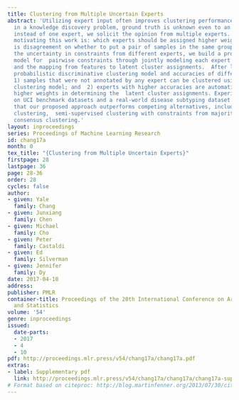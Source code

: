 ```yaml
---
title: Clustering from Multiple Uncertain Experts
abstract: 'Utilizing expert input often improves clustering performance.   However
  in a knowledge discovery problem, ground truth is unknown even to an expert.   Thus,
  instead of one expert, we solicit the opinion from multiple experts. The key question
  motivating this work is: which experts should be assigned higher weights when  there
  is disagreement on whether to put a pair of samples in the same group? To model
  the uncertainty in constraints from different experts, we build a probabilistic
  model for  pairwise constraints through jointly modeling each expert’s accuracy
  and the mapping from features to latent cluster assignments.  After learning our
  probabilistic discriminative clustering model and accuracies of different experts,
  1) samples that were not annotated by any expert can be clustered using the discriminative
  clustering model; and  2) experts with higher accuracies are automatically assigned
  higher weights in determining the  latent cluster assignments. Experimental results
  on UCI benchmark datasets and a real-world disease subtyping dataset demonstrate
  that our proposed approach outperforms competing alternatives, including semi-crowdsourced
  clustering,  semi-supervised clustering with constraints from majority voting,   and
  consensus clustering.'
layout: inproceedings
series: Proceedings of Machine Learning Research
id: chang17a
month: 0
tex_title: "{Clustering from Multiple Uncertain Experts}"
firstpage: 28
lastpage: 36
page: 28-36
order: 28
cycles: false
author:
- given: Yale
  family: Chang
- given: Junxiang
  family: Chen
- given: Michael
  family: Cho
- given: Peter
  family: Castaldi
- given: Ed
  family: Silverman
- given: Jennifer
  family: Dy
date: 2017-04-10
address: 
publisher: PMLR
container-title: Proceedings of the 20th International Conference on Artificial Intelligence
  and Statistics
volume: '54'
genre: inproceedings
issued:
  date-parts:
  - 2017
  - 4
  - 10
pdf: http://proceedings.mlr.press/v54/chang17a/chang17a.pdf
extras:
- label: Supplementary pdf
  link: http://proceedings.mlr.press/v54/chang17a/chang17a/chang17a-supp.pdf
# Format based on citeproc: http://blog.martinfenner.org/2013/07/30/citeproc-yaml-for-bibliographies/
---
```

